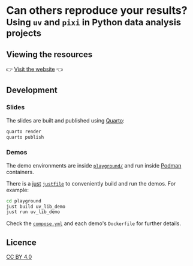 # Can others reproduce your results?<br><small>Using `uv` and `pixi` in Python data analysis projects</small>

## Viewing the resources

👉 [Visit the website](https://jatonline.github.io/managing-dependencies-using-uv-and-pixi/) 👈

## Development

### Slides

The slides are built and published using [Quarto](https://quarto.org/):

```bash
quarto render
quarto publish
```

### Demos

The demo environments are inside [`playground/`](./playground/) and run inside [Podman](https://podman.io/) containers.

There is a [just](https://just.systems/) [`justfile`](./playground/justfile) to conveniently build and run the demos. For example:

```bash
cd playground
just build uv_lib_demo
just run uv_lib_demo
```

Check the [`compose.yml`](./playground/compose.yml) and each demo's `Dockerfile` for further details.

## Licence

[CC BY 4.0](https://creativecommons.org/licenses/by/4.0/deed.en)
